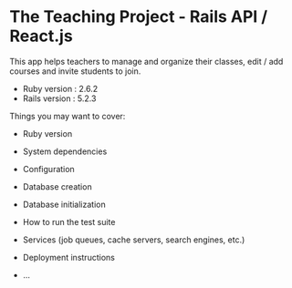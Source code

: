 # The Teaching Project - Rails API / React.js

This app helps teachers to manage and organize their classes, edit / add courses and invite students to join.

* Ruby version : 2.6.2
* Rails version : 5.2.3


Things you may want to cover:

* Ruby version

* System dependencies

* Configuration

* Database creation

* Database initialization

* How to run the test suite

* Services (job queues, cache servers, search engines, etc.)

* Deployment instructions

* ...
